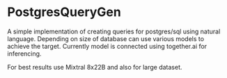 # PostgresQueryGen

A simple implementation of creating queries for postgres/sql using natural language. Depending on size of database can use various models to achieve the target. Currently model is connected using together.ai for inferencing.

For best results use Mixtral 8x22B and also for large dataset.
